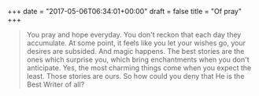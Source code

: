 +++
date = "2017-05-06T06:34:01+00:00"
draft = false
title = "Of pray"
+++


> You pray and hope everyday. You don't reckon that each day they accumulate. At some point, it feels like you let your wishes go, your desires are subsided. And magic happens. The best stories are the ones which surprise you, which bring enchantments when you don't anticipate. Yes, the most charming things come when you expect the least. Those stories are ours. So how could you deny that He is the Best Writer of all?